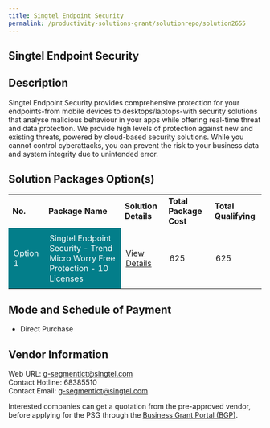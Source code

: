 ```yaml
---
title: Singtel Endpoint Security
permalink: /productivity-solutions-grant/solutionrepo/solution2655
---
```


## Singtel Endpoint Security

## Description

Singtel Endpoint Security provides comprehensive protection for your endpoints-from mobile devices to desktops/laptops-with security solutions that analyse malicious behaviour in your apps while offering real-time threat and data protection. We provide high levels of protection against new and existing threats, powered by cloud-based security solutions. While you cannot control cyberattacks, you can prevent the risk to your business data and system integrity due to unintended error.

## Solution Packages Option(s)

<table>
<tr>
<td><b>No.</b></td>
<td><b>Package Name</b></td>
<td><b>Solution Details</b></td>
<td><b>Total Package Cost</b></td>
<td><b>Total Qualifying</b></td>
</tr>
<tr>
<td style='padding: 10px; background-color: #037E8A; color: #FFFFFF;'>Option 1</td>
<td style='padding: 10px; background-color: #037E8A; color: #FFFFFF;'>Singtel Endpoint Security - Trend Micro Worry Free Protection - 10 Licenses</td>
<td style='padding: 10px;'><a href='https://www.gobusiness.gov.sg/images/psg/Singtel_Endpoint_20210421_Desensitised_Annex_3_Part_1.pdf' target='_blank'>View Details</a></td>
<td style='padding: 10px;'>625</td>
<td style='padding: 10px;'>625</td>
</tr>
</table>

## Mode and Schedule of Payment

 - Direct Purchase

## Vendor Information

 Web URL: g-segmentict@singtel.com <br>Contact Hotline: 68385510 <br>Contact Email: g-segmentict@singtel.com <br>

Interested companies can get a quotation from the pre-approved vendor, before applying for the PSG through the <a href='https://www.businessgrants.gov.sg/' target='_blank' rel='noopener'>Business Grant Portal (BGP)</a>.

<script src="/jquery/resize-tables.js"></script>
